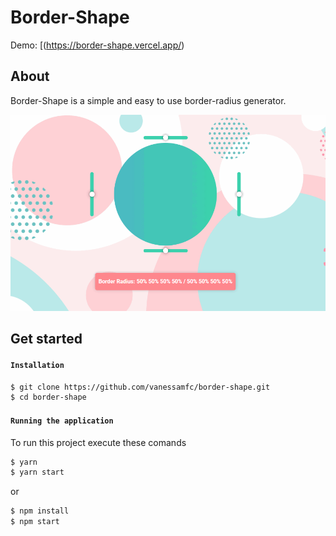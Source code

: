 # Border-Shape
Demo:  [(https://border-shape.vercel.app/)
## About

Border-Shape is a simple and easy to use border-radius generator.

![Home Page](/readmeGif/borderHome.gif?raw=true "Home Page")

## Get started

#### `Installation`

```sh
$ git clone https://github.com/vanessamfc/border-shape.git
$ cd border-shape
```

#### `Running the application`

To run this project execute these comands

```sh
$ yarn
$ yarn start
```

or

```sh
$ npm install
$ npm start
```
